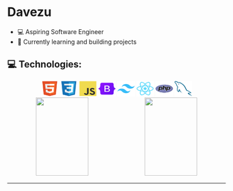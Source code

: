 # Davezu

- 💻 Aspiring Software Engineer
- 🌱 Currently learning and building projects

## 💻 Technologies:

<div style="display: inline_block; text-align: center;">
  <img alt="HTML5" height="35" width="40" src="https://raw.githubusercontent.com/devicons/devicon/master/icons/html5/html5-original.svg">
  <img alt="CSS3" height="35" width="40" src="https://raw.githubusercontent.com/devicons/devicon/master/icons/css3/css3-original.svg">
  <img alt="JavaScript" height="35" width="40" src="https://raw.githubusercontent.com/devicons/devicon/master/icons/javascript/javascript-original.svg">
  <img alt="Bootstrap" height="35" width="40" src="https://raw.githubusercontent.com/devicons/devicon/master/icons/bootstrap/bootstrap-original.svg">
  <img alt="Tailwind CSS" height="35" width="40" src="https://raw.githubusercontent.com/devicons/devicon/master/icons/tailwindcss/tailwindcss-original.svg">
  <img alt="React" height="35" width="40" src="https://raw.githubusercontent.com/devicons/devicon/master/icons/react/react-original.svg">
  <img alt="PHP" height="35" width="40" src="https://raw.githubusercontent.com/devicons/devicon/master/icons/php/php-original.svg">
  <img alt="MySQL" height="35" width="40" src="https://raw.githubusercontent.com/devicons/devicon/master/icons/mysql/mysql-original.svg">
</div>

<div align="center">
  <img width="49%" height="180em" src="https://github-readme-stats.vercel.app/api?username=Davezu&show_icons=true&count_private=true&hide_rank=false&show_icons=true&include_all_commits=true&line_height=20&title_color=7A7ADB&icon_color=2234AE&text_color=D3D3D3&bg_color=0,000000,130F40" />
  <img width="49%" height="180em" src="https://github-readme-streak-stats.herokuapp.com/?user=Davezu&theme=dark&background=0d1117&border=30363d&stroke=7A7ADB&ring=7A7ADB&fire=FFA500&currStreakNum=ffffff&sideNums=ffffff&currStreakLabel=7A7ADB&sideLabels=7A7ADB&dates=8b949e" />
</div>

---
